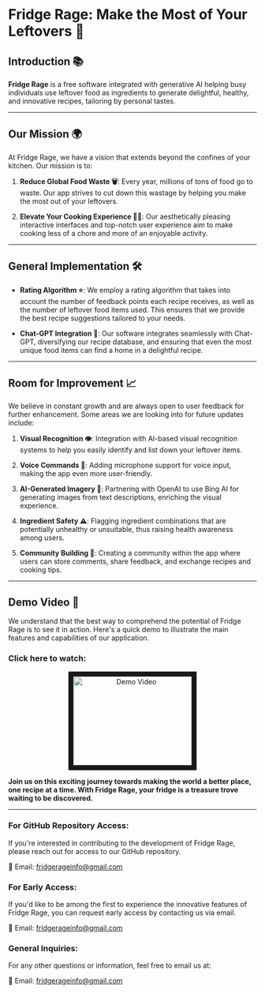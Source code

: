 # Fridge Rage: Make the Most of Your Leftovers 🍲

## Introduction 📚

**Fridge Rage** is a free software integrated with generative AI helping busy individuals use leftover food as ingredients to generate delightful, healthy, and innovative recipes, tailoring by personal tastes.

---

## Our Mission 🌍

At Fridge Rage, we have a vision that extends beyond the confines of your kitchen. Our mission is to:

1. **Reduce Global Food Waste 🗑️**: Every year, millions of tons of food go to waste. Our app strives to cut down this wastage by helping you make the most out of your leftovers.

2. **Elevate Your Cooking Experience 👩‍🍳**: Our aesthetically pleasing interactive interfaces and top-notch user experience aim to make cooking less of a chore and more of an enjoyable activity.
---

## General Implementation 🛠️

- **Rating Algorithm ⭐**: We employ a rating algorithm that takes into account the number of feedback points each recipe receives, as well as the number of leftover food items used. This ensures that we provide the best recipe suggestions tailored to your needs.

- **Chat-GPT Integration 💬**: Our software integrates seamlessly with Chat-GPT, diversifying our recipe database, and ensuring that even the most unique food items can find a home in a delightful recipe.

---

## Room for Improvement 📈

We believe in constant growth and are always open to user feedback for further enhancement. Some areas we are looking into for future updates include:

1. **Visual Recognition 👁️**: Integration with AI-based visual recognition systems to help you easily identify and list down your leftover items.

2. **Voice Commands 🎤**: Adding microphone support for voice input, making the app even more user-friendly.

3. **AI-Generated Imagery 🎨**: Partnering with OpenAI to use Bing AI for generating images from text descriptions, enriching the visual experience.

4. **Ingredient Safety ⚠️**: Flagging ingredient combinations that are potentially unhealthy or unsuitable, thus raising health awareness among users.

5. **Community Building 🤝**: Creating a community within the app where users can store comments, share feedback, and exchange recipes and cooking tips.

---
## Demo Video 🎥

We understand that the best way to comprehend the potential of Fridge Rage is to see it in action. Here's a quick demo to illustrate the main features and capabilities of our application.

### Click here to watch:

<div align="center">
  <a href="https://www.youtube.com/watch?v=aajyDWWYiDE&t=5s">
    <img src="https://th.bing.com/th/id/R.6af6fd9c37f0de4abb34ea0fd20acce3?rik=55mqMmrTutVR0Q&pid=ImgRaw&r=0" 
    alt="Demo Video" width="240" height="180" border="10" />
  </a>
</div>

**Join us on this exciting journey towards making the world a better place, one recipe at a time. With Fridge Rage, your fridge is a treasure trove waiting to be discovered.**

---
### For GitHub Repository Access:

If you're interested in contributing to the development of Fridge Rage, please reach out for access to our GitHub repository.

📧 Email: [fridgerageinfo@gmail.com](mailto:fridgerageinfo@gmail.com)

### For Early Access:

If you'd like to be among the first to experience the innovative features of Fridge Rage, you can request early access by contacting us via email.

📧 Email: [fridgerageinfo@gmail.com](mailto:fridgerageinfo@gmail.com)

### General Inquiries:

For any other questions or information, feel free to email us at:

📧 Email: [fridgerageinfo@gmail.com](mailto:fridgerageinfo@gmail.com)
